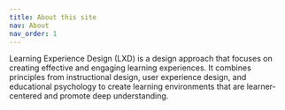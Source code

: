 ```yaml
---
title: About this site
nav: About
nav_order: 1
---
```


Learning Experience Design (LXD) is a design approach that focuses on creating effective and engaging learning experiences. It combines principles from instructional design, user experience design, and educational psychology to create learning environments that are learner-centered and promote deep understanding.